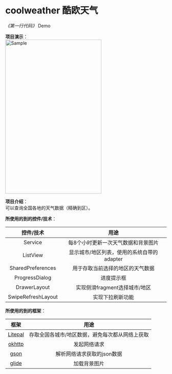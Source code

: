 # coolweather 酷欧天气
*《第一行代码》* Demo  
  
**项目演示**：  
<img src="gif/coolweather.gif" alt="Sample"  width="300" height="480">  
  
**项目介绍**：    
可以查询全国各地的天气数据（精确到区）。  
  
**所使用的到的控件/技术**：   

| 控件/技术 | 用途 |
|:---:|:---:|
|Service|每8个小时更新一次天气数据和背景图片|
|ListView|显示城市/地区列表，使用的系统自带的adapter|
|SharedPreferences|用于存取当前选择的地区的天气数据|
|ProgressDialog|进度提示框|
|DrawerLayout|实现侧滑fragment选择城市/地区|
|SwipeRefreshLayout|实现下拉刷新功能|

**所使用的到的框架**：   

| 框架| 用途|
|:---:|:---:|
|[Litepal](https://github.com/LitePalFramework/LitePal)|存取全国各城市/地区数据，避免每次都从网络上获取|
|[okhttp](https://github.com/square/okhttp)|发起网络请求|
|[gson](https://github.com/google/gson)|解析网络请求获取的json数据|
|[glide](https://github.com/bumptech/glide)|加载背景图片|
